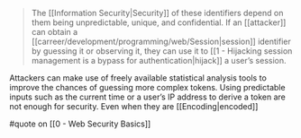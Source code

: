 > The [[Information Security|Security]] of these identifiers depend on them being unpredictable, unique, and confidential. If an [[attacker]] can obtain a [[carreer/development/programming/web/Session|session]] identifier by guessing it or observing it, they can use it to [[1 - Hijacking session management is a bypass for authentication|hijack]] a user’s session.

Attackers can make use of freely available statistical analysis tools to improve the chances of guessing more complex tokens. Using predictable inputs such as the current time or a user’s IP address to derive a token are not enough for security. Even when they are [[Encoding|encoded]]

#quote on [[0 - Web Security Basics]]
